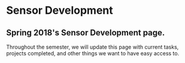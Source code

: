 # Sensor Development

## Spring 2018's **Sensor Development** page.

Throughout the semester, we will update this page with current tasks, projects completed,
and other things we want to have easy access to.
